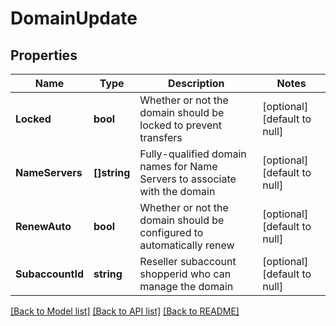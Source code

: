# DomainUpdate

## Properties
Name | Type | Description | Notes
------------ | ------------- | ------------- | -------------
**Locked** | **bool** | Whether or not the domain should be locked to prevent transfers | [optional] [default to null]
**NameServers** | **[]string** | Fully-qualified domain names for Name Servers to associate with the domain | [optional] [default to null]
**RenewAuto** | **bool** | Whether or not the domain should be configured to automatically renew | [optional] [default to null]
**SubaccountId** | **string** | Reseller subaccount shopperid who can manage the domain | [optional] [default to null]

[[Back to Model list]](../README.md#documentation-for-models) [[Back to API list]](../README.md#documentation-for-api-endpoints) [[Back to README]](../README.md)


